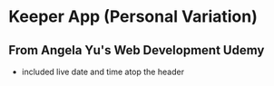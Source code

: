 # Keeper App (Personal Variation)
## From Angela Yu's Web Development Udemy

- included live date and time atop the header
